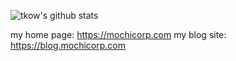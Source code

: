 <!--
**tkow/tkow** is a ✨ _special_ ✨ repository because its `README.md` (this file) appears on your GitHub profile.

Here are some ideas to get you started:

- 🔭 I’m currently working on ...
- 🌱 I’m currently learning ...
- 👯 I’m looking to collaborate on ...
- 🤔 I’m looking for help with ...
- 💬 Ask me about ...
- 📫 How to reach me: ...
- 😄 Pronouns: ...
- ⚡ Fun fact: ...
-->

![tkow's github stats](https://github-readme-stats.vercel.app/api?username=tkow&show_icons=true&theme=radical&count_private=true)

my home page: https://mochicorp.com
my blog site: https://blog.mochicorp.com
